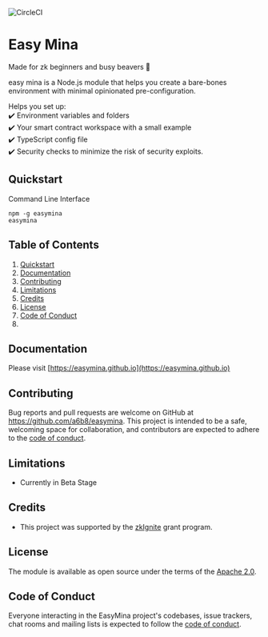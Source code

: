 ![CircleCI](https://img.shields.io/circleci/build/github/EasyMina/easyMina/main)


# Easy Mina

Made for zk beginners and busy beavers 🦫

easy mina is a Node.js module that helps you create a bare-bones environment with minimal opinionated pre-configuration.

Helps you set up:  
:heavy_check_mark: Environment variables and folders  
:heavy_check_mark: Your smart contract workspace with a small example  
:heavy_check_mark: TypeScript config file  
:heavy_check_mark: Security checks to minimize the risk of security exploits.  


## Quickstart

Command Line Interface

```
npm -g easymina
easymina
```





## Table of Contents

1. [Quickstart](#quickstart)<br>
2. [Documentation](#documentation)
3. [Contributing](#contributing)<br>
4. [Limitations](#limitations)<br>
5. [Credits](#credits)<br>
6.  [License](#license)<br>
7.  [Code of Conduct](#code-of-conduct)<br>
8.  


## Documentation

Please visit [https://easymina.github.io](https://easymina.github.io)


## Contributing

Bug reports and pull requests are welcome on GitHub at https://github.com/a6b8/easymina. This project is intended to be a safe, welcoming space for collaboration, and contributors are expected to adhere to the [code of conduct](https://github.com/EasyMina/easyMina/blob/main/CODE_OF_CONDUCT.md).

## Limitations

- Currently in Beta Stage

## Credits

- This project was supported by the [zkIgnite](https://zkignite.minaprotocol.com) grant program.

## License

The module is available as open source under the terms of the [Apache 2.0](https://github.com/EasyMina/easyMina/blob/main/LICENSE).

## Code of Conduct

Everyone interacting in the EasyMina project's codebases, issue trackers, chat rooms and mailing lists is expected to follow the [code of conduct](https://github.com/EasyMina/easyMina/blob/main/CODE_OF_CONDUCT.md).